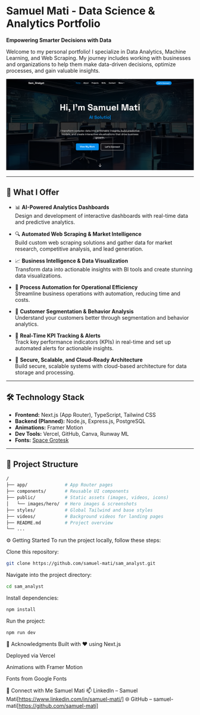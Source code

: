 # Samuel Mati - Data Science & Analytics Portfolio

**Empowering Smarter Decisions with Data**

Welcome to my personal portfolio! I specialize in Data Analytics, Machine Learning, and Web Scraping. My journey includes working with businesses and organizations to help them make data-driven decisions, optimize processes, and gain valuable insights.

![Portfolio Screenshot](public/images/portfolio_screenshot.png)

---

## 🚀 What I Offer

- 📊 **AI-Powered Analytics Dashboards**  
  Design and development of interactive dashboards with real-time data and predictive analytics.
  
- 🔍 **Automated Web Scraping & Market Intelligence**  
  Build custom web scraping solutions and gather data for market research, competitive analysis, and lead generation.
  
- 📈 **Business Intelligence & Data Visualization**  
  Transform data into actionable insights with BI tools and create stunning data visualizations.
  
- 🤖 **Process Automation for Operational Efficiency**  
  Streamline business operations with automation, reducing time and costs.
  
- 👥 **Customer Segmentation & Behavior Analysis**  
  Understand your customers better through segmentation and behavior analytics.

- 📡 **Real-Time KPI Tracking & Alerts**  
  Track key performance indicators (KPIs) in real-time and set up automated alerts for actionable insights.

- 🔐 **Secure, Scalable, and Cloud-Ready Architecture**  
  Build secure, scalable systems with cloud-based architecture for data storage and processing.

---

## 🛠️ Technology Stack

- **Frontend:** Next.js (App Router), TypeScript, Tailwind CSS
- **Backend (Planned):** Node.js, Express.js, PostgreSQL
- **Animations:** Framer Motion
- **Dev Tools:** Vercel, GitHub, Canva, Runway ML
- **Fonts:** [Space Grotesk](https://fonts.google.com/specimen/Space+Grotesk)

---

## 📁 Project Structure

```bash
/
├── app/              # App Router pages
├── components/       # Reusable UI components
├── public/           # Static assets (images, videos, icons)
│   └── images/hero/  # Hero images & screenshots
├── styles/           # Global Tailwind and base styles
├── videos/           # Background videos for landing pages
├── README.md         # Project overview
└── ...
```

⚙️ Getting Started
To run the project locally, follow these steps:

Clone this repository:
```bash
git clone https://github.com/samuel-mati/sam_analyst.git
```

Navigate into the project directory:
```bash
cd sam_analyst
```

Install dependencies:
```bash
npm install
```

Run the project:
```bash
npm run dev
```


🙌 Acknowledgments
Built with ❤️ using Next.js

Deployed via Vercel

Animations with Framer Motion

Fonts from Google Fonts

👋 Connect with Me
Samuel Mati
📫 LinkedIn – Samuel Mati[https://www.linkedin.com/in/samuel-mati/]
🌐 GitHub – samuel-mati[https://github.com/samuel-mati]

